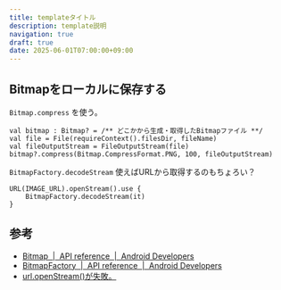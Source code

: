 ```yaml
---
title: templateタイトル
description: template説明
navigation: true
draft: true
date: 2025-06-01T07:00:00+09:00
---
```


## Bitmapをローカルに保存する

`Bitmap.compress` を使う。

```
val bitmap : Bitmap? = /** どこかから生成・取得したBitmapファイル **/
val file = File(requireContext().filesDir, fileName)
val fileOutputStream = FileOutputStream(file)
bitmap?.compress(Bitmap.CompressFormat.PNG, 100, fileOutputStream)
```

`BitmapFactory.decodeStream` 使えばURLから取得するのもちょろい？

```
URL(IMAGE_URL).openStream().use {
    BitmapFactory.decodeStream(it)
}
```

## 参考

- [Bitmap  |  API reference  |  Android Developers](https://developer.android.com/reference/android/graphics/Bitmap#compress(android.graphics.Bitmap.CompressFormat,%20int,%20java.io.OutputStream))
- [BitmapFactory  |  API reference  |  Android Developers](https://developer.android.com/reference/android/graphics/BitmapFactory)
- [url.openStream()が失敗。](https://groups.google.com/g/android-group-japan/c/rsgbBVujzbM?pli=1)

